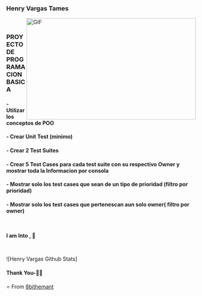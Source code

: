 ### Henry Vargas Tames


<img align="right" height="270px" width="450px" alt="GIF" src="https://media.giphy.com/media/paVD7uL8uz6us/giphy.gif" />
<br />

### PROYECTO DE PROGRAMACION BASICA



#### - Utilizar los conceptos de POO

#### - Crear Unit Test (minimo)

#### - Crear 2 Test Suites

#### - Crear 5 Test Cases para cada test suite con su respectivo Owner y mostrar toda la Informacion por consola

#### - Mostrar solo los test cases que sean de un tipo de prioridad (filtro por prioridad)

#### - Mostrar solo los test cases que pertenescan aun solo owner( filtro por owner)
<br />


**I am Into , 🙏**

<br />


![Henry Vargas Github Stats]




#### Thank You-🙏🏼



⭐️ From [8bithemant](https://github.com/8bithemant)
